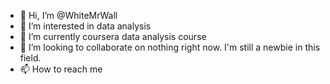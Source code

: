 - 👋 Hi, I’m @WhiteMrWall
- 👀 I’m interested in data analysis
- 🌱 I’m currently coursera data analysis course
- 💞️ I’m looking to collaborate on nothing right now. I'm still a newbie in this field.
- 📫 How to reach me 

<!---
WhiteMrWall/WhiteMrWall is a ✨ special ✨ repository because its `README.md` (this file) appears on your GitHub profile.
You can click the Preview link to take a look at your changes.
--->
